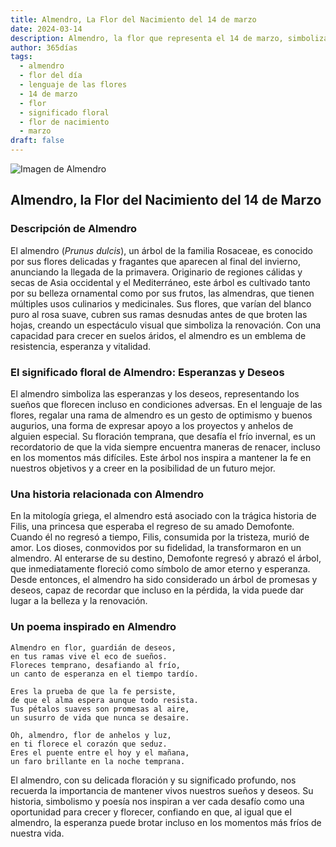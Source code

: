 ```yaml
---
title: Almendro, La Flor del Nacimiento del 14 de marzo
date: 2024-03-14
description: Almendro, la flor que representa el 14 de marzo, simboliza Esperanzas y deseos. Descubre su fascinante historia, significado en el lenguaje de las flores y una poesía que celebra su belleza.
author: 365días
tags:
  - almendro
  - flor del día
  - lenguaje de las flores
  - 14 de marzo
  - flor
  - significado floral
  - flor de nacimiento
  - marzo
draft: false
---
```


![Imagen de Almendro](https://cdn.pixabay.com/photo/2020/03/15/13/11/almond-tree-4933573_1280.jpg#center)


## Almendro, la Flor del Nacimiento del 14 de Marzo

### Descripción de Almendro

El almendro (_Prunus dulcis_), un árbol de la familia Rosaceae, es conocido por sus flores delicadas y fragantes que aparecen al final del invierno, anunciando la llegada de la primavera. Originario de regiones cálidas y secas de Asia occidental y el Mediterráneo, este árbol es cultivado tanto por su belleza ornamental como por sus frutos, las almendras, que tienen múltiples usos culinarios y medicinales. Sus flores, que varían del blanco puro al rosa suave, cubren sus ramas desnudas antes de que broten las hojas, creando un espectáculo visual que simboliza la renovación. Con una capacidad para crecer en suelos áridos, el almendro es un emblema de resistencia, esperanza y vitalidad.

### El significado floral de Almendro: Esperanzas y Deseos

El almendro simboliza las esperanzas y los deseos, representando los sueños que florecen incluso en condiciones adversas. En el lenguaje de las flores, regalar una rama de almendro es un gesto de optimismo y buenos augurios, una forma de expresar apoyo a los proyectos y anhelos de alguien especial. Su floración temprana, que desafía el frío invernal, es un recordatorio de que la vida siempre encuentra maneras de renacer, incluso en los momentos más difíciles. Este árbol nos inspira a mantener la fe en nuestros objetivos y a creer en la posibilidad de un futuro mejor.

### Una historia relacionada con Almendro

En la mitología griega, el almendro está asociado con la trágica historia de Filis, una princesa que esperaba el regreso de su amado Demofonte. Cuando él no regresó a tiempo, Filis, consumida por la tristeza, murió de amor. Los dioses, conmovidos por su fidelidad, la transformaron en un almendro. Al enterarse de su destino, Demofonte regresó y abrazó el árbol, que inmediatamente floreció como símbolo de amor eterno y esperanza. Desde entonces, el almendro ha sido considerado un árbol de promesas y deseos, capaz de recordar que incluso en la pérdida, la vida puede dar lugar a la belleza y la renovación.

### Un poema inspirado en Almendro

```
Almendro en flor, guardián de deseos,  
en tus ramas vive el eco de sueños.  
Floreces temprano, desafiando al frío,  
un canto de esperanza en el tiempo tardío.  

Eres la prueba de que la fe persiste,  
de que el alma espera aunque todo resista.  
Tus pétalos suaves son promesas al aire,  
un susurro de vida que nunca se desaire.  

Oh, almendro, flor de anhelos y luz,  
en ti florece el corazón que seduz.  
Eres el puente entre el hoy y el mañana,  
un faro brillante en la noche temprana.  
```

El almendro, con su delicada floración y su significado profundo, nos recuerda la importancia de mantener vivos nuestros sueños y deseos. Su historia, simbolismo y poesía nos inspiran a ver cada desafío como una oportunidad para crecer y florecer, confiando en que, al igual que el almendro, la esperanza puede brotar incluso en los momentos más fríos de nuestra vida.
